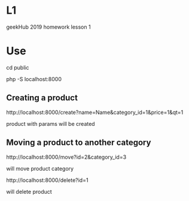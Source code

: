# L1
geekHub 2019 homework lesson 1

# Use
cd public

php -S localhost:8000

## Creating a product

http://localhost:8000/create?name=Name&category_id=1&price=1&qt=1

product with params will be created

## Moving a product to another category

http://localhost:8000/move?id=2&category_id=3

will move product category

http://localhost:8000/delete?id=1

will delete product
